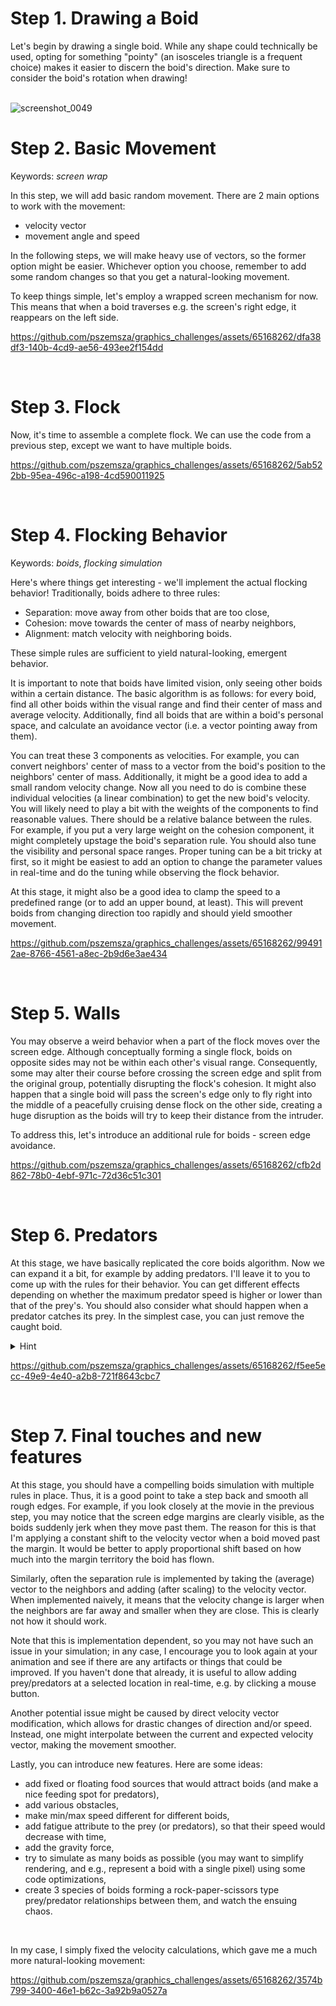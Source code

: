# Step 1. Drawing a Boid


Let's begin by drawing a single boid. While any shape could technically be used, opting for something "pointy" (an isosceles triangle is a frequent choice) makes it easier to discern the boid's direction. Make sure to consider the boid's rotation when drawing!

<br/>![screenshot_0049](https://github.com/pszemsza/graphics_challenges/assets/65168262/f432d2f0-98af-4403-9712-a31583208dc1)


# Step 2. Basic Movement
Keywords: _screen wrap_

In this step, we will add basic random movement. There are 2 main options to work with the movement:
* velocity vector
* movement angle and speed

In the following steps, we will make heavy use of vectors, so the former option might be easier. Whichever option you choose, remember to add some random changes so that you get a natural-looking movement.

To keep things simple, let's employ a wrapped screen mechanism for now. This means that when a boid traverses e.g. the screen's right edge, it reappears on the left side.


https://github.com/pszemsza/graphics_challenges/assets/65168262/dfa38df3-140b-4cd9-ae56-493ee2f154dd


<br/>

# Step 3. Flock

Now, it's time to assemble a complete flock. We can use the code from a previous step, except we want to have multiple boids.


https://github.com/pszemsza/graphics_challenges/assets/65168262/5ab522bb-95ea-496c-a198-4cd590011925



<br/>

# Step 4. Flocking Behavior
Keywords: _boids_, _flocking simulation_

Here's where things get interesting - we'll implement the actual flocking behavior! Traditionally, boids adhere to three rules:

* Separation: move away from other boids that are too close,
* Cohesion: move towards the center of mass of nearby neighbors,
* Alignment: match velocity with neighboring boids.

These simple rules are sufficient to yield natural-looking, emergent behavior.

It is important to note that boids have limited vision, only seeing other boids within a certain distance. The basic algorithm is as follows: for every boid, find all other boids within the visual range and find their center of mass and average velocity. Additionally, find all boids that are within a boid's personal space, and calculate an avoidance vector (i.e. a vector pointing away from them).

You can treat these 3 components as velocities. For example, you can convert neighbors' center of mass to a vector from the boid's position to the neighbors' center of mass. Additionally, it might be a good idea to add a small random velocity change. Now all you need to do is combine these individual velocities (a linear combination) to get the new boid's velocity. You will likely need to play a bit with the weights of the components to find reasonable values. There should be a relative balance between the rules. For example, if you put a very large weight on the cohesion component, it might completely upstage the boid's separation rule. You should also tune the visibility and personal space ranges. Proper tuning can be a bit tricky at first, so it might be easiest to add an option to change the parameter values in real-time and do the tuning while observing the flock behavior.

At this stage, it might also be a good idea to clamp the speed to a predefined range (or to add an upper bound, at least). This will prevent boids from changing direction too rapidly and should yield smoother movement.



https://github.com/pszemsza/graphics_challenges/assets/65168262/994912ae-8766-4561-a8ec-2b9d6e3ae434



<br/>

# Step 5. Walls

You may observe a weird behavior when a part of the flock moves over the screen edge. Although conceptually forming a single flock, boids on opposite sides may not be within each other's visual range. Consequently, some may alter their course before crossing the screen edge and split from the original group, potentially disrupting the flock's cohesion. It might also happen that a single boid will pass the screen's edge only to fly right into the middle of a peacefully cruising dense flock on the other side, creating a huge disruption as the boids will try to keep their distance from the intruder.

To address this, let's introduce an additional rule for boids - screen edge avoidance.


https://github.com/pszemsza/graphics_challenges/assets/65168262/cfb2d862-78b0-4ebf-971c-72d36c51c301



<br/>

# Step 6. Predators

At this stage, we have basically replicated the core boids algorithm. Now we can expand it a bit, for example by adding predators. I'll leave it to you to come up with the rules for their behavior. You can get different effects depending on whether the maximum predator speed is higher or lower than that of the prey's. You should also consider what should happen when a predator catches its prey. In the simplest case, you can just remove the caught boid.


<details>
  <summary>Hint</summary>
  Predators typically aim to catch prey. You have a few options here - maybe try to move towards the center of mass of the neighboring boids, where the likelihood of catching something might be the highest? Or maybe try to always catch the closest boid in the visual range? Or, once spotting a prey, maybe keep pursuing it (indefinitely, or maybe for a specified duration, after which the predator gives up) ignoring other boids?

  <br/>

  You may also consider adding a separation rule for predators.
  <br/>

  Conversely, prey should instinctively move away from predators, akin to the separation rule for boids, albeit with a higher weight.
</details>

https://github.com/pszemsza/graphics_challenges/assets/65168262/f5ee5ecc-49e9-4e40-a2b8-721f8643cbc7

<br/>

# Step 7. Final touches and new features

At this stage, you should have a compelling boids simulation with multiple rules in place. Thus, it is a good point to take a step back and smooth all rough edges. For example, if you look closely at the movie in the previous step, you may notice that the screen edge margins are clearly visible, as the boids suddenly jerk when they move past them. The reason for this is that I'm applying a constant shift to the velocity vector when a boid moved past the margin. It would be better to apply proportional shift based on how much into the margin territory the boid has flown.

Similarly, often the separation rule is implemented by taking the (average) vector to the neighbors and adding (after scaling) to the velocity vector. When implemented naively, it means that the velocity change is larger when the neighbors are far away and smaller when they are close. This is clearly not how it should work.

Note that this is implementation dependent, so you may not have such an issue in your simulation; in any case, I encourage you to look again at your animation and see if there are any artifacts or things that could be improved. If you haven't done that already, it is useful to allow adding prey/predators at a selected location in real-time, e.g. by clicking a mouse button.

Another potential issue might be caused by direct velocity vector modification, which allows for drastic changes of direction and/or speed. Instead, one might interpolate between the current and expected velocity vector, making the movement smoother.

Lastly, you can introduce new features. Here are some ideas:
* add fixed or floating food sources that would attract boids (and make a nice feeding spot for predators),
* add various obstacles,
* make min/max speed different for different boids,
* add fatigue attribute to the prey (or predators), so that their speed would decrease with time,
* add the gravity force,
* try to simulate as many boids as possible (you may want to simplify rendering, and e.g., represent a boid with a single pixel) using some code optimizations,
* create 3 species of boids forming a rock-paper-scissors type prey/predator relationships between them, and watch the ensuing chaos.

<br/>

In my case, I simply fixed the velocity calculations, which gave me a much more natural-looking movement:

https://github.com/pszemsza/graphics_challenges/assets/65168262/3574b799-3400-46e1-b62c-3a92b9a0527a
